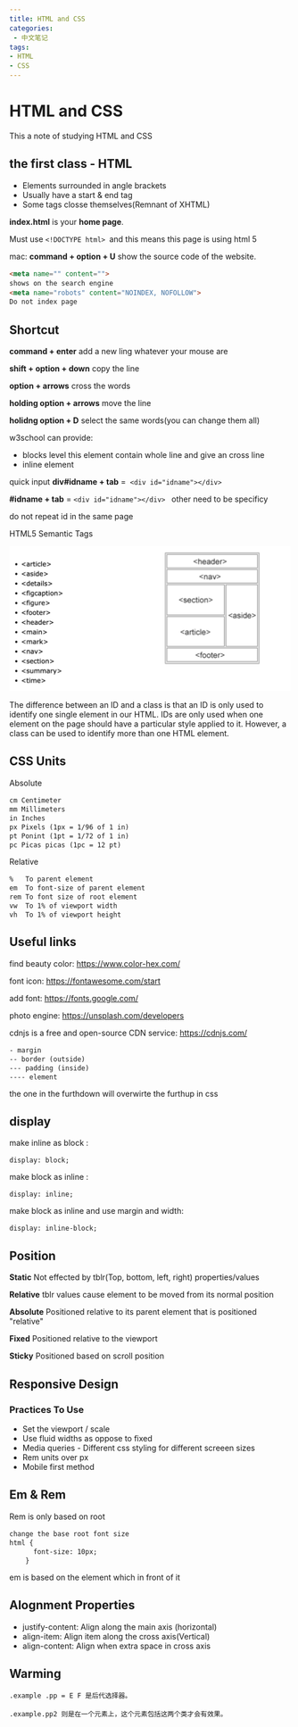 ```yaml
---
title: HTML and CSS
categories:
 - 中文笔记
tags:
- HTML
- CSS
---
```


# HTML and CSS

This a note of studying HTML and CSS

## the first class - HTML

- Elements surrounded in angle brackets
- Usually have a start & end tag
- Some tags closse themselves(Remnant of XHTML)

__index.html__ is your __home page__.

Must use `<!DOCTYPE html> `and this means this page is using html 5

mac: __command + option + U__ show the source code of the website.

```html
<meta name="" content="">
shows on the search engine
<meta name="robots" content="NOINDEX, NOFOLLOW">
Do not index page
```

## Shortcut
__command + enter__ add a new ling whatever your mouse are

__shift + option + down__ copy the line

__option + arrows__ cross the words

__holding option + arrows__ move the line

__holidng option +  D__ select the same words(you can change them all)


w3school can provide:
- blocks level this element contain whole line and give an cross line
- inline element 


quick input __div#idname + tab__ =` <div id="idname"></div>`

__#idname + tab__ = `<div id="idname"></div>
` other need to be specificy

do not repeat id in the same page

HTML5 Semantic Tags


![](/images/Semantic_Tags.png)


The difference between an ID and a class is that an ID is only used to identify one single element in our HTML. IDs are only used when one element on the page should have a particular style applied to it. However, a class can be used to identify more than one HTML element.




## CSS Units

Absolute

```
cm Centimeter
mm Millimeters
in Inches
px Pixels (1px = 1/96 of 1 in)
pt Ponint (1pt = 1/72 of 1 in)
pc Picas picas (1pc = 12 pt)
```

Relative
```
%   To parent element
em  To font-size of parent element
rem To font size of root element
vw  To 1% of viewport width
vh  To 1% of viewport height
```

## Useful links

find beauty color:
https://www.color-hex.com/

font icon:
https://fontawesome.com/start

add font:
https://fonts.google.com/

photo engine:
https://unsplash.com/developers

cdnjs is a free and open-source CDN service:
https://cdnjs.com/



```
- margin
-- border (outside)
--- padding (inside)
---- element
```

the one in the furthdown will overwirte the furthup in css

## display

make inline as block :
```
display: block;
```

make block as inline :
```
display: inline;
```

make block as inline and use margin and width:
```
display: inline-block;
```

## Position

__Static__ Not effected by tblr(Top, bottom, left, right) properties/values

__Relative__ tblr values cause element to be moved from its normal position

__Absolute__ Positioned relative to its parent element that is positioned "relative"

__Fixed__ Positioned relative to the viewport

__Sticky__ Positioned based on scroll position

## Responsive Design

### Practices To Use
- Set the viewport / scale
- Use fluid widths as oppose to fixed 
- Media queries - Different css styling for different screeen sizes
- Rem units over px
- Mobile first method


## Em & Rem

Rem is only based on root

```
change the base root font size
html {
      font-size: 10px;
    }
```

em is based on the element which in front of it


## Alognment Properties

- justify-content: Align along the main axis (horizontal)
- align-item: Align item along the cross axis(Vertical)
- align-content: Align when extra space in cross axis

## Warming

```
.example .pp = E F 是后代选择器。

.example.pp2 则是在一个元素上，这个元素包括这两个类才会有效果。
```